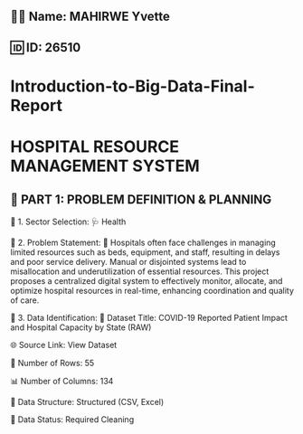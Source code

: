 
## 👩‍💻 Name: MAHIRWE Yvette
## 🆔 ID: 26510
#  Introduction-to-Big-Data-Final-Report
#  HOSPITAL RESOURCE MANAGEMENT SYSTEM

## 📌 PART 1: PROBLEM DEFINITION & PLANNING
 🔹 1. Sector Selection:
🩺 Health

🔹 2. Problem Statement:
🏥 Hospitals often face challenges in managing limited resources such as beds, equipment, and staff, resulting in delays and poor service delivery.
 Manual or disjointed systems lead to misallocation and underutilization of essential resources.
 This project proposes a centralized digital system to effectively monitor, allocate, and optimize hospital resources in real-time, enhancing coordination and quality of care.

🔹 3. Data Identification:
📄 Dataset Title: COVID-19 Reported Patient Impact and Hospital Capacity by State (RAW)

🌐 Source Link: View Dataset

🔢 Number of Rows: 55

📊 Number of Columns: 134

🧾 Data Structure: Structured (CSV, Excel)

🧹 Data Status: Required Cleaning

